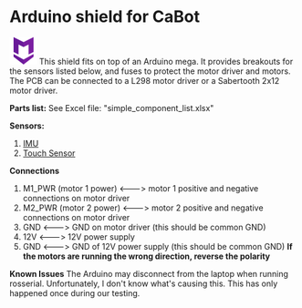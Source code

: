 Arduino shield for CaBot
=============================
![alt text](https://github.com/adam-p/markdown-here/raw/master/src/common/images/icon48.png "PCB")
This shield fits on top of an Arduino mega. It provides breakouts for the sensors listed below, and fuses to protect the motor driver and motors. The PCB can be connected to a L298 motor driver or a Sabertooth 2x12 motor driver.

**Parts list:**
See Excel file: "simple_component_list.xlsx"

**Sensors:**
1) [IMU](https://www.adafruit.com/product/2472)
2) [Touch Sensor](https://www.adafruit.com/product/1982)

**Connections**
1) M1_PWR (motor 1 power) <---> motor 1 positive and negative connections on motor driver
2) M2_PWR (motor 2 power) <---> motor 2 positive and negative connections on motor driver
3) GND <---> GND on motor driver (this should be common GND)
4) 12V <---> 12V power supply
5) GND <---> GND of 12V power supply (this should be common GND)
**If the motors are running the wrong direction, reverse the polarity**

**Known Issues**
The Arduino may disconnect from the laptop when running rosserial. Unfortunately, I don't know what's causing this. This has only happened once during our testing.